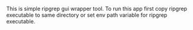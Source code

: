 This is simple ripgrep gui wrapper tool. 
To run this app first copy ripgrep executable to same directory or set env path variable for ripgrep executable.
